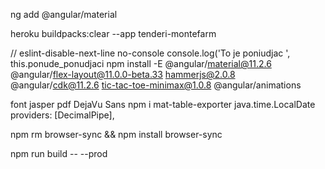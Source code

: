 ng add @angular/material

heroku buildpacks:clear --app tenderi-montefarm

// eslint-disable-next-line no-console 
 console.log('To je poniudjac ', this.ponude_ponudjaci
npm install -E @angular/material@11.2.6 @angular/flex-layout@11.0.0-beta.33 hammerjs@2.0.8 @angular/cdk@11.2.6 tic-tac-toe-minimax@1.0.8 @angular/animations

font jasper pdf DejaVu Sans
npm i mat-table-exporter
java.time.LocalDate
providers: [DecimalPipe],

npm rm browser-sync && npm install browser-sync

npm run build -- --prod
